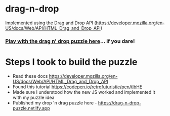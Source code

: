 # drag-n-drop

Implemented using the Drag and Drop API (https://developer.mozilla.org/en-US/docs/Web/API/HTML_Drag_and_Drop_API)

### [Play with the drag n' drop puzzle here](https://drag-n-drop-puzzle.netlify.app)... if you dare!

# Steps I took to build the puzzle

* Read these docs https://developer.mozilla.org/en-US/docs/Web/API/HTML_Drag_and_Drop_API
* Found this tutorial https://codepen.io/retrofuturistic/pen/tlbHE
* Made sure I understood how the new JS worked and implemented it with my puzzle idea
* Published my drop 'n drag puzzle here - https://drag-n-drop-puzzle.netlify.app
